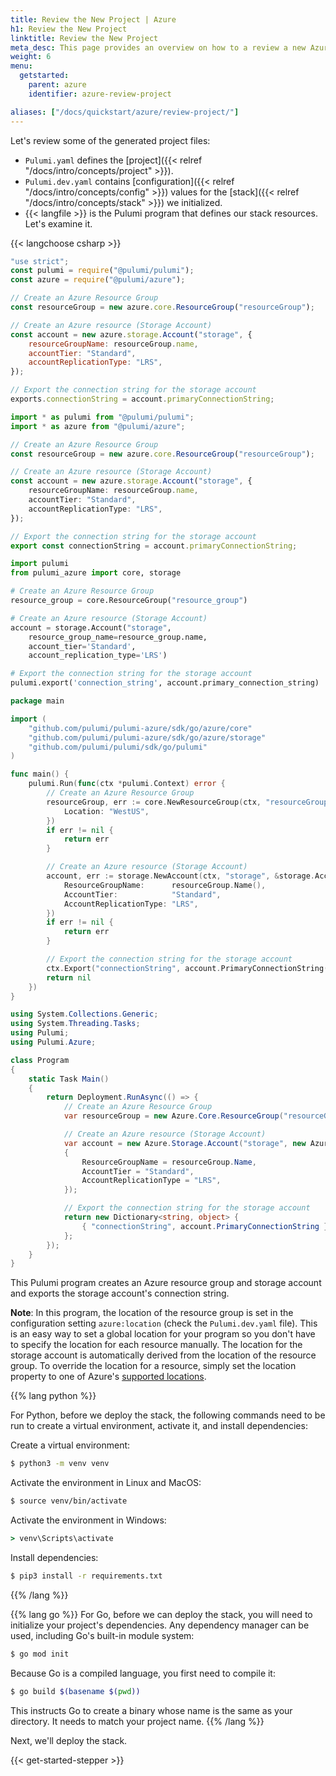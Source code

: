 ```yaml
---
title: Review the New Project | Azure
h1: Review the New Project
linktitle: Review the New Project
meta_desc: This page provides an overview on how to a review a new Azure project.
weight: 6
menu:
  getstarted:
    parent: azure
    identifier: azure-review-project

aliases: ["/docs/quickstart/azure/review-project/"]
---
```


Let's review some of the generated project files:

- `Pulumi.yaml` defines the [project]({{< relref "/docs/intro/concepts/project" >}}).
- `Pulumi.dev.yaml` contains [configuration]({{< relref "/docs/intro/concepts/config" >}}) values for the [stack]({{< relref "/docs/intro/concepts/stack" >}}) we initialized.
- {{< langfile >}} is the Pulumi program that defines our stack resources. Let's examine it.

{{< langchoose csharp >}}

```javascript
"use strict";
const pulumi = require("@pulumi/pulumi");
const azure = require("@pulumi/azure");

// Create an Azure Resource Group
const resourceGroup = new azure.core.ResourceGroup("resourceGroup");

// Create an Azure resource (Storage Account)
const account = new azure.storage.Account("storage", {
    resourceGroupName: resourceGroup.name,
    accountTier: "Standard",
    accountReplicationType: "LRS",
});

// Export the connection string for the storage account
exports.connectionString = account.primaryConnectionString;
```

```typescript
import * as pulumi from "@pulumi/pulumi";
import * as azure from "@pulumi/azure";

// Create an Azure Resource Group
const resourceGroup = new azure.core.ResourceGroup("resourceGroup");

// Create an Azure resource (Storage Account)
const account = new azure.storage.Account("storage", {
    resourceGroupName: resourceGroup.name,
    accountTier: "Standard",
    accountReplicationType: "LRS",
});

// Export the connection string for the storage account
export const connectionString = account.primaryConnectionString;
```

```python
import pulumi
from pulumi_azure import core, storage

# Create an Azure Resource Group
resource_group = core.ResourceGroup("resource_group")

# Create an Azure resource (Storage Account)
account = storage.Account("storage",
    resource_group_name=resource_group.name,
    account_tier='Standard',
    account_replication_type='LRS')

# Export the connection string for the storage account
pulumi.export('connection_string', account.primary_connection_string)
```

```go
package main

import (
    "github.com/pulumi/pulumi-azure/sdk/go/azure/core"
    "github.com/pulumi/pulumi-azure/sdk/go/azure/storage"
    "github.com/pulumi/pulumi/sdk/go/pulumi"
)

func main() {
    pulumi.Run(func(ctx *pulumi.Context) error {
        // Create an Azure Resource Group
        resourceGroup, err := core.NewResourceGroup(ctx, "resourceGroup", &core.ResourceGroupArgs{
            Location: "WestUS",
        })
        if err != nil {
            return err
        }

        // Create an Azure resource (Storage Account)
        account, err := storage.NewAccount(ctx, "storage", &storage.AccountArgs{
            ResourceGroupName:      resourceGroup.Name(),
            AccountTier:            "Standard",
            AccountReplicationType: "LRS",
        })
        if err != nil {
            return err
        }

        // Export the connection string for the storage account
        ctx.Export("connectionString", account.PrimaryConnectionString())
        return nil
    })
}
```

```csharp
using System.Collections.Generic;
using System.Threading.Tasks;
using Pulumi;
using Pulumi.Azure;

class Program
{
    static Task Main()
    {
        return Deployment.RunAsync(() => {
            // Create an Azure Resource Group
            var resourceGroup = new Azure.Core.ResourceGroup("resourceGroup");

            // Create an Azure resource (Storage Account)
            var account = new Azure.Storage.Account("storage", new Azure.Storage.AccountArgs
            {
                ResourceGroupName = resourceGroup.Name,
                AccountTier = "Standard",
                AccountReplicationType = "LRS",
            });

            // Export the connection string for the storage account
            return new Dictionary<string, object> {
                { "connectionString", account.PrimaryConnectionString },
            };
        });
    }
}
```

This Pulumi program creates an Azure resource group and storage account and exports the storage account's connection string.

**Note**: In this program, the location of the resource group is set in the configuration setting `azure:location` (check the `Pulumi.dev.yaml` file). This is an easy way to set a global location for your program so you don't have to specify the location for each resource manually. The location for the storage account is automatically derived from the location of the resource group. To override the location for a resource, simply set the location property to one of Azure's [supported locations](https://azure.microsoft.com/en-us/global-infrastructure/locations/).

{{% lang python %}}

For Python, before we deploy the stack, the following commands need to be run to create a virtual environment, activate it, and install dependencies:

Create a virtual environment:

```bash
$ python3 -m venv venv
```

Activate the environment in Linux and MacOS:

```bash
$ source venv/bin/activate
```

Activate the environment in Windows:

```bat
> venv\Scripts\activate
```

Install dependencies:

```bash
$ pip3 install -r requirements.txt
```

{{% /lang %}}

{{% lang go %}}
For Go, before we can deploy the stack, you will need to initialize your project's dependencies. Any dependency manager can be used, including Go's built-in module system:

```bash
$ go mod init
```

Because Go is a compiled language, you first need to compile it:

```bash
$ go build $(basename $(pwd))
```

This instructs Go to create a binary whose name is the same as your directory. It needs to match your project name.
{{% /lang %}}

Next, we'll deploy the stack.

{{< get-started-stepper >}}
